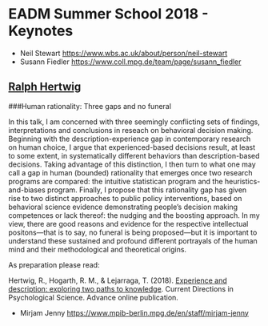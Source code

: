 # EADM Summer School 2018 - Keynotes

- Neil Stewart https://www.wbs.ac.uk/about/person/neil-stewart 
- Susann Fiedler https://www.coll.mpg.de/team/page/susann_fiedler

## [Ralph Hertwig](https://www.mpib-berlin.mpg.de/en/staff/ralph-hertwig) 
###Human rationality: Three gaps and no funeral 

In this talk, I am concerned with three seemingly conflicting sets of findings, interpretations and conclusions in reseach on behavioral decision making. Beginning with the description-experience gap in contemporary research on human choice, I argue that experienced-based decisions result, at least to some extent, in systematically different behaviors than description-based decisions. Taking advantage of this distinction, I then turn to what one may call a gap in human (bounded) rationality that emerges once two research programs are compared: the intuitive statistican program and the heuristics-and-biases program. Finally, I propose that this rationality gap has given rise to two distinct approaches to public policy interventions, based on behavioral science evidence demonstrating people’s decision making competences or lack thereof: the nudging and the boosting approach. In my view, there are good reasons and evidence for the respective intellectual positons—that is to say, no funeral is being proposed—but it is important to understand these sustained and profound different portrayals of the human mind and their methodological and theoretical origins.  

As preparation please read: 

Hertwig, R., Hogarth, R. M., & Lejarraga, T. (2018). [Experience and description: exploring two paths to knowledge](../3_literature/Herwtig2018.pdf). Current Directions in Psychological Science. Advance online publication.

- Mirjam Jenny https://www.mpib-berlin.mpg.de/en/staff/mirjam-jenny
